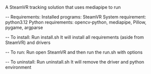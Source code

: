 A SteamVR tracking solution that uses mediapipe to run


-- Requirements:
Installed programs: SteamVR
System requirement: python3.12
Python requirements: opencv-python, mediapipe, Pillow, pygame, argparse

-- To install:
Run install.sh
It will install all requirements (aside from SteamVR) and drivers

-- To run:
Run open SteamVR and then run the run.sh with options

-- To uninstall:
Run uninstall.sh
It will remove the driver and python environment
